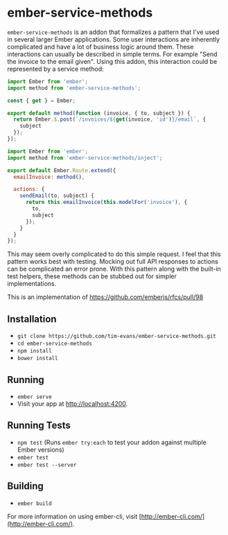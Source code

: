 # ember-service-methods

`ember-service-methods` is an addon that formalizes a pattern that I've used in several larger Ember applications. Some user interactions are inherently complicated and have a lot of business logic around them. These interactions can usually be described in simple terms. For example "Send the invoice to the email given". Using this addon, this interaction could be represented by a service method:

```javascript
import Ember from 'ember';
import method from 'ember-service-methods';

const { get } = Ember;

export default method(function (invoice, { to, subject }) {
  return Ember.$.post(`/invoices/${get(invoice, 'id')}/email`, {
    subject
  });
});
```

```javascript
import Ember from 'ember';
import method from 'ember-service-methods/inject';

export default Ember.Route.extend({
  emailInvoice: method(),

  actions: {
    sendEmail(to, subject) {
      return this.emailInvoice(this.modelFor('invoice'), {
        to,
        subject
      });
    }
  }
});
```

This may seem overly complicated to do this simple request. I feel that this pattern works best with testing. Mocking out full API responses to actions can be complicated an error prone. With this pattern along with the built-in test helpers, these methods can be stubbed out for simpler implementations.

This is an implementation of https://github.com/emberjs/rfcs/pull/98

## Installation

* `git clone https://github.com/tim-evans/ember-service-methods.git`
* `cd ember-service-methods`
* `npm install`
* `bower install`

## Running

* `ember serve`
* Visit your app at [http://localhost:4200](http://localhost:4200).

## Running Tests

* `npm test` (Runs `ember try:each` to test your addon against multiple Ember versions)
* `ember test`
* `ember test --server`

## Building

* `ember build`

For more information on using ember-cli, visit [http://ember-cli.com/](http://ember-cli.com/).
